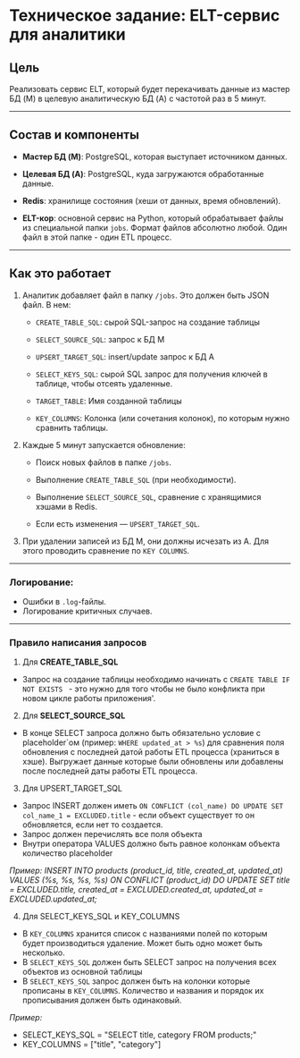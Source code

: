 # Техническое задание: ELT-сервис для аналитики

## Цель

Реализовать сервис ELT, который будет перекачивать данные из мастер БД (M) в целевую аналитическую БД (A) с частотой раз в 5 минут.

---

## Состав и компоненты

- **Мастер БД (M)**: PostgreSQL, которая выступает источником данных.
    
- **Целевая БД (A)**: PostgreSQL, куда загружаются обработанные данные.
    
- **Redis**: хранилище состояния (хеши от данных, время обновлений).
    
- **ELT-кор**: основной сервис на Python, который обрабатывает файлы из специальной папки `jobs`. Формат файлов абсолютно любой. Один файл в этой папке - один ETL процесс.

---

## Как это работает

1. Аналитик добавляет файл в папку `/jobs`. Это должен быть JSON файл. В нем:
    
    - `CREATE_TABLE_SQL`: сырой SQL-запрос на создание таблицы
        
    - `SELECT_SOURCE_SQL`: запрос к БД M
        
    - `UPSERT_TARGET_SQL`: insert/update запрос к БД A
        
    - `SELECT_KEYS_SQL`: сырой SQL запрос для получения ключей в таблице, чтобы отсеять удаленные.
		
	- `TARGET_TABLE`: Имя созданной таблицы
		
	- `KEY_COLUMNS`: Колонка (или сочетания колонок), по которым нужно сравнить таблицы.
	

2. Каждые 5 минут запускается обновление:
    
    - Поиск новых файлов в папке `/jobs`.
        
    - Выполнение `CREATE_TABLE_SQL` (при необходимости).
        
    - Выполнение `SELECT_SOURCE_SQL`, сравнение с хранящимися хэшами в Redis.
        
    - Если есть изменения — `UPSERT_TARGET_SQL`.
        
3. При удалении записей из БД M, они должны исчезать из A. Для этого проводить сравнение по `KEY COLUMNS`.
    

---
### Логирование:

- Ошибки в `.log`-fайлы.
- Логирование критичных случаев.
___

### Правило написания запросов

1. Для **CREATE_TABLE_SQL**

- Запрос на создание таблицы необходимо начинать с `CREATE TABLE IF NOT EXISTS ` - это нужно для того чтобы не было конфликта при новом цикле работы приложения'. 

2. Для **SELECT_SOURCE_SQL**

- В конце SELECT запроса должно быть обязательно условие с placeholder\`ом (пример: `WHERE updated_at > %s`) для сравнения поля обновления с последней датой работы ETL процесса (храниться в хэше). Выгружает данные которые были обновлены или добавлены после последней даты работы ETL процесса. 

3. Для UPSERT_TARGET_SQL

- Запрос INSERT должен иметь `ON CONFLICT (col_name) DO UPDATE SET col_name_1 = EXCLUDED.title` - если объект существует то он обновляется, если нет то создается. 
- Запрос должен перечислять все поля объекта
- Внутри оператора VALUES должно быть равное колонкам объекта количество placeholder

_Пример: INSERT INTO products (product_id, title, created_at, updated_at) VALUES (%s, %s, %s, %s) ON CONFLICT (product_id) DO UPDATE SET title = EXCLUDED.title, created_at = EXCLUDED.created_at, updated_at = EXCLUDED.updated_at;_

4. Для SELECT_KEYS_SQL и KEY_COLUMNS

- В `KEY_COLUMNS` хранится список с названиями полей по которым будет производиться удаление. Может быть одно может быть несколько.
- В `SELECT_KEYS_SQL` должен быть SELECT запрос на получения всех объектов из основной таблицы
- В `SELECT_KEYS_SQL` запрос должен быть на колонки которые прописаны в `KEY_COLUMNS`. Количество и названия и порядок их прописывания должен быть одинаковый. 

_Пример:_
- SELECT_KEYS_SQL = "SELECT title, category FROM products;"
- KEY_COLUMNS = ["title", "category"]
